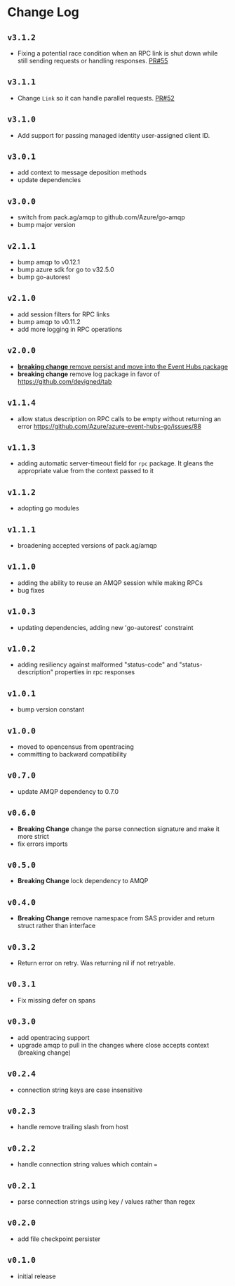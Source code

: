 # Change Log

## `v3.1.2`
- Fixing a potential race condition when an RPC link is shut down while still sending requests
  or handling responses.
  [PR#55](https://github.com/Azure/azure-amqp-common-go/pull/55)

## `v3.1.1`
- Change `Link` so it can handle parallel requests. 
  [PR#52](https://github.com/Azure/azure-amqp-common-go/pull/52)

## `v3.1.0`
- Add support for passing managed identity user-assigned client ID.

## `v3.0.1`
- add context to message deposition methods
- update dependencies

## `v3.0.0`
- switch from pack.ag/amqp to github.com/Azure/go-amqp
- bump major version

## `v2.1.1`
- bump amqp to v0.12.1
- bump azure sdk for go to v32.5.0
- bump go-autorest

## `v2.1.0`
- add session filters for RPC links
- bump amqp to v0.11.2
- add more logging in RPC operations

## `v2.0.0`
- [**breaking change** remove persist and move into the Event Hubs package](https://github.com/Azure/azure-event-hubs-go/pull/112)
- **breaking change** remove log package in favor of https://github.com/devigned/tab

## `v1.1.4`
- allow status description on RPC calls to be empty without returning an error https://github.com/Azure/azure-event-hubs-go/issues/88

## `v1.1.3`
- adding automatic server-timeout field for `rpc` package. It gleans the appropriate value from the context passed to it

## `v1.1.2`
- adopting go modules 

## `v1.1.1`
- broadening accepted versions of pack.ag/amqp

## `v1.1.0`

- adding the ability to reuse an AMQP session while making RPCs
- bug fixes

## `v1.0.3`
- updating dependencies, adding new 'go-autorest' constraint

## `v1.0.2`
- adding resiliency against malformed "status-code" and "status-description" properties in rpc responses

## `v1.0.1`
- bump version constant

## `v1.0.0`
- moved to opencensus from opentracing
- committing to backward compatibility

## `v0.7.0`
- update AMQP dependency to 0.7.0

## `v0.6.0`
- **Breaking Change** change the parse connection signature and make it more strict
- fix errors imports

## `v0.5.0`
- **Breaking Change** lock dependency to AMQP

## `v0.4.0`
- **Breaking Change** remove namespace from SAS provider and return struct rather than interface 

## `v0.3.2`
- Return error on retry. Was returning nil if not retryable.

## `v0.3.1`
- Fix missing defer on spans

## `v0.3.0`
- add opentracing support
- upgrade amqp to pull in the changes where close accepts context (breaking change)

## `v0.2.4`
- connection string keys are case insensitive 

## `v0.2.3`
- handle remove trailing slash from host

## `v0.2.2`
- handle connection string values which contain `=`

## `v0.2.1`
- parse connection strings using key / values rather than regex

## `v0.2.0`
- add file checkpoint persister

## `v0.1.0`
- initial release